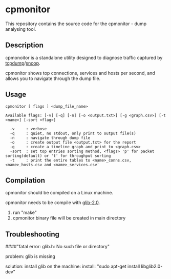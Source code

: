 # cpmonitor

This repository contains the source code for the cpmonitor - dump analysing tool.


## Description

cpmonoitor is a standalone utility designed to diagnose traffic captured by [tcpdump](www.tcpdump.org)/[snoop](http://snoopwpf.codeplex.com/).

cpmonitor shows top connections, services and hosts per second, and allows you to navigate through the dump file. 


## Usage

    cpmonitor [ flags ] <dump_file_name>

    Available flags: [-v] [-q] [-n] [-o <output.txt>] [-g <graph.csv>] [-t <name>] [-sort <flag>]

      -v     : verbose
      -q     : quiet, no stdout, only print to output file(s)
      -n     : navigate through dump file
      -o     : create output file <output.txt> for the report
      -g     : create a timeline graph and print to <graph.csv>
      -sort  : set top entries sorting method, <flags> 'p' for packet sorting(default) or 't' for throughput sorting
      -t     : print the entire tables to <name>_conns.csv, <name>_hosts.csv and <name>_services.csv`
  
  
## Compilation

cpmonitor should be compiled on a Linux machine.

cpmonitor needs to be compile with [glib-2.0](https://developer.gnome.org/glib/).

1. run "make"
2. cpmonitor binary file will be created in main directory


## Troubleshooting

####"fatal error: glib.h: No such file or directory"

problem: glib is missing

solution: install glib on the machine: install: "sudo apt-get install libglib2.0-dev"

